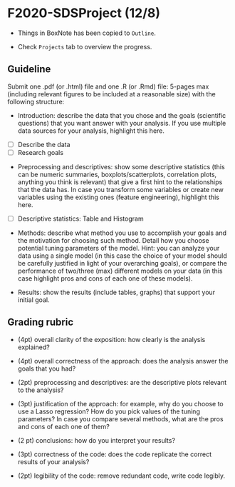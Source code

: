 # F2020-SDSProject (12/8)

* Things in BoxNote has been copied to `Outline`.

* Check `Projects` tab to overview the progress.

## Guideline

Submit one .pdf (or .html) file and one .R (or .Rmd) file: 5-pages max (including relevant figures to be included at a reasonable size) with the following structure: 

* Introduction: describe the data that you chose and the goals (scientific questions) that you want answer with your analysis. If you use multiple data sources for your analysis, highlight this here. 

- [ ] Describe the data
- [ ] Research goals

* Preprocessing and descriptives: show some descriptive statistics (this can be numeric summaries, boxplots/scatterplots, correlation plots, anything you think is relevant) that give a first hint to the relationships that the data has. In case you transform some variables or create new variables using the existing ones (feature engineering), highlight this here.

- [ ] Descriptive statistics: Table and Histogram


* Methods: describe what method you use to accomplish your goals and the motivation for choosing such method. Detail how you choose potential tuning parameters of the model. Hint: you can analyze your data using a single model (in this case the choice of your model should be carefully justified in light of your overarching goals), or compare the performance of two/three (max) different models on your data (in this case highlight pros and cons of each one of these models).

* Results: show the results (include tables, graphs) that support your initial goal.
 

## Grading rubric

* (4pt) overall clarity of the exposition: how clearly is the analysis explained?

* (4pt) overall correctness of the approach: does the analysis answer the goals that you had?

* (2pt) preprocessing and descriptives: are the descriptive plots relevant to the analysis?

* (3pt) justification of the approach: for example, why do you choose to use a Lasso regression? How do you pick values of the tuning parameters? In case you compare several methods, what are the pros and cons of each one of them?

* (2 pt) conclusions: how do you interpret your results?

* (3pt) correctness of the code: does the code replicate the correct results of your analysis?

* (2pt) legibility of the code: remove redundant code, write code legibly.
